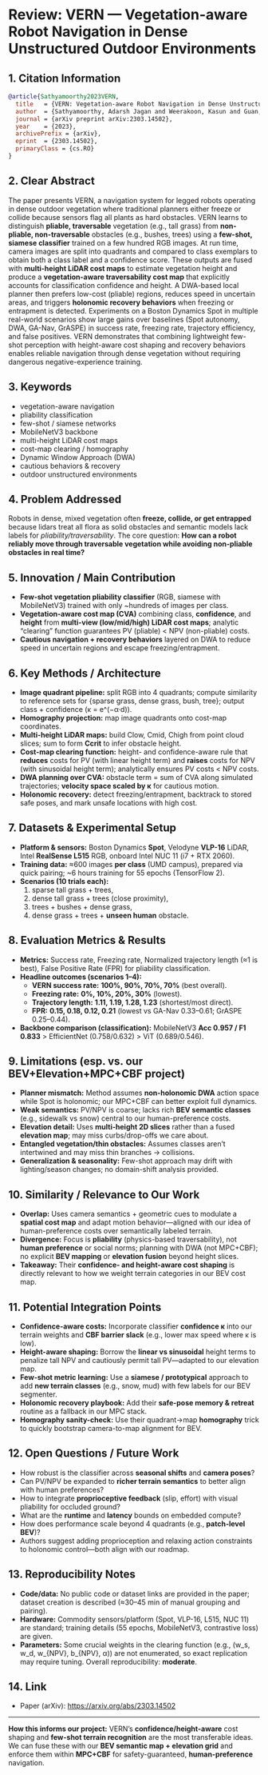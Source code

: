 # Review: VERN — Vegetation-aware Robot Navigation in Dense Unstructured Outdoor Environments

## 1. Citation Information

```bibtex
@article{Sathyamoorthy2023VERN,
  title   = {VERN: Vegetation-aware Robot Navigation in Dense Unstructured Outdoor Environments},
  author  = {Sathyamoorthy, Adarsh Jagan and Weerakoon, Kasun and Guan, Tianrui and Russell, Mason and Conover, Damon and Pusey, Jason and Manocha, Dinesh},
  journal = {arXiv preprint arXiv:2303.14502},
  year    = {2023},
  archivePrefix = {arXiv},
  eprint  = {2303.14502},
  primaryClass = {cs.RO}
}
```

## 2. Clear Abstract 

The paper presents VERN, a navigation system for legged robots operating in dense outdoor vegetation where traditional planners either freeze or collide because sensors flag all plants as hard obstacles. VERN learns to distinguish **pliable, traversable** vegetation (e.g., tall grass) from **non-pliable, non-traversable** obstacles (e.g., bushes, trees) using a **few-shot, siamese classifier** trained on a few hundred RGB images. At run time, camera images are split into quadrants and compared to class exemplars to obtain both a class label and a confidence score. These outputs are fused with **multi-height LiDAR cost maps** to estimate vegetation height and produce a **vegetation-aware traversability cost map** that explicitly accounts for classification confidence and height. A DWA-based local planner then prefers low-cost (pliable) regions, reduces speed in uncertain areas, and triggers **holonomic recovery behaviors** when freezing or entrapment is detected. Experiments on a Boston Dynamics Spot in multiple real-world scenarios show large gains over baselines (Spot autonomy, DWA, GA-Nav, GrASPE) in success rate, freezing rate, trajectory efficiency, and false positives. VERN demonstrates that combining lightweight few-shot perception with height-aware cost shaping and recovery behaviors enables reliable navigation through dense vegetation without requiring dangerous negative-experience training.

## 3. Keywords

- vegetation-aware navigation
- pliability classification
- few-shot / siamese networks
- MobileNetV3 backbone
- multi-height LiDAR cost maps
- cost-map clearing / homography
- Dynamic Window Approach (DWA)
- cautious behaviors & recovery
- outdoor unstructured environments

## 4. Problem Addressed

Robots in dense, mixed vegetation often **freeze, collide, or get entrapped** because lidars treat all flora as solid obstacles and semantic models lack labels for *pliability/traversability*. The core question: **How can a robot reliably move through traversable vegetation while avoiding non-pliable obstacles in real time?**

## 5. Innovation / Main Contribution

- **Few-shot vegetation pliability classifier** (RGB, siamese with MobileNetV3) trained with only ~hundreds of images per class.
- **Vegetation-aware cost map (CVA)** combining class, **confidence**, and **height** from **multi-view (low/mid/high) LiDAR cost maps**; analytic “clearing” function guarantees PV (pliable) < NPV (non-pliable) costs.
- **Cautious navigation + recovery behaviors** layered on DWA to reduce speed in uncertain regions and escape freezing/entrapment.

## 6. Key Methods / Architecture

- **Image quadrant pipeline:** split RGB into 4 quadrants; compute similarity to reference sets for {sparse grass, dense grass, bush, tree}; output class + confidence (κ = e^(−α·d)).
- **Homography projection:** map image quadrants onto cost-map coordinates.
- **Multi-height LiDAR maps:** build Clow, Cmid, Chigh from point cloud slices; sum to form **Ccrit** to infer obstacle height.
- **Cost-map clearing function:** height- and confidence-aware rule that **reduces** costs for PV (with linear height term) and **raises** costs for NPV (with sinusoidal height term); analytically ensures PV costs < NPV costs.
- **DWA planning over CVA:** obstacle term = sum of CVA along simulated trajectories; **velocity space scaled by κ** for cautious motion.
- **Holonomic recovery:** detect freezing/entrapment, backtrack to stored safe poses, and mark unsafe locations with high cost.

## 7. Datasets & Experimental Setup

- **Platform & sensors:** Boston Dynamics **Spot**, Velodyne **VLP-16** LiDAR, Intel **RealSense L515** RGB, onboard Intel NUC 11 (i7 + RTX 2060).
- **Training data:** ≈600 images **per class** (UMD campus), prepared via quick pairing; ~6 hours training for 55 epochs (TensorFlow 2).
- **Scenarios (10 trials each):**
  1) sparse tall grass + trees,
  2) dense tall grass + trees (close proximity),
  3) trees + bushes + dense grass,
  4) dense grass + trees + **unseen human** obstacle.

## 8. Evaluation Metrics & Results

- **Metrics:** Success rate, Freezing rate, Normalized trajectory length (≈1 is best), False Positive Rate (FPR) for pliability classification.
- **Headline outcomes (scenarios 1–4):**
  - **VERN success rate:** **100%, 90%, 70%, 70%** (best overall).
  - **Freezing rate:** **0%, 10%, 20%, 30%** (lowest).
  - **Trajectory length:** **1.11, 1.19, 1.28, 1.23** (shortest/most direct).
  - **FPR:** **0.15, 0.18, 0.12, 0.21** (lowest vs GA-Nav 0.33–0.61; GrASPE 0.25–0.44).
- **Backbone comparison (classification):** MobileNetV3 **Acc 0.957 / F1 0.833** > EfficientNet (0.758/0.632) > ViT (0.689/0.546).

## 9. Limitations (esp. vs. our BEV+Elevation+MPC+CBF project)

- **Planner mismatch:** Method assumes **non-holonomic DWA** action space while Spot is holonomic; our MPC+CBF can better exploit full dynamics.
- **Weak semantics:** PV/NPV is coarse; lacks rich **BEV semantic classes** (e.g., sidewalk vs snow) central to our human-preference costs.
- **Elevation detail:** Uses **multi-height 2D slices** rather than a fused **elevation map**; may miss curbs/drop-offs we care about.
- **Entangled vegetation/thin obstacles:** Assumes classes aren’t intertwined and may miss thin branches → collisions.
- **Generalization & seasonality:** Few-shot approach may drift with lighting/season changes; no domain-shift analysis provided.

## 10. Similarity / Relevance to Our Work

- **Overlap:** Uses camera semantics + geometric cues to modulate a **spatial cost map** and adapt motion behavior—aligned with our idea of human-preference costs over semantically labeled terrain.
- **Divergence:** Focus is **pliability** (physics-based traversability), not **human preference** or social norms; planning with DWA (not MPC+CBF); no explicit **BEV mapping** or **elevation fusion** beyond height slices.
- **Takeaway:** Their **confidence- and height-aware cost shaping** is directly relevant to how we weight terrain categories in our BEV cost map.

## 11. Potential Integration Points

- **Confidence-aware costs:** Incorporate classifier **confidence κ** into our terrain weights and **CBF barrier slack** (e.g., lower max speed where κ is low).
- **Height-aware shaping:** Borrow the **linear vs sinusoidal** height terms to penalize tall NPV and cautiously permit tall PV—adapted to our elevation map.
- **Few-shot metric learning:** Use a **siamese / prototypical** approach to add **new terrain classes** (e.g., snow, mud) with few labels for our BEV segmenter.
- **Holonomic recovery playbook:** Add their **safe-pose memory & retreat** routine as a fallback in our MPC stack.
- **Homography sanity-check:** Use their quadrant→map **homography** trick to quickly bootstrap camera-to-map alignment for BEV.

## 12. Open Questions / Future Work

- How robust is the classifier across **seasonal shifts** and **camera poses**?
- Can PV/NPV be expanded to **richer terrain semantics** to better align with human preferences?
- How to integrate **proprioceptive feedback** (slip, effort) with visual pliability for occluded ground?
- What are the **runtime** and **latency** bounds on embedded compute?
- How does performance scale beyond 4 quadrants (e.g., **patch-level BEV**)?
- Authors suggest adding proprioception and relaxing action constraints to holonomic control—both align with our roadmap.

## 13. Reproducibility Notes

- **Code/data:** No public code or dataset links are provided in the paper; dataset creation is described (≈30–45 min of manual grouping and pairing).
- **Hardware:** Commodity sensors/platform (Spot, VLP-16, L515, NUC 11) are standard; training details (55 epochs, MobileNetV3, contrastive loss) are given.
- **Parameters:** Some crucial weights in the clearing function (e.g., (w_s, w_d, w_{NPV}, b_{NPV}, α)) are not enumerated, so exact replication may require tuning. Overall reproducibility: **moderate**.

## 14. Link

- Paper (arXiv): https://arxiv.org/abs/2303.14502

---

**How this informs our project:** VERN’s **confidence/height-aware** cost shaping and **few-shot terrain recognition** are the most transferable ideas. We can fuse these with our **BEV semantic map + elevation grid** and enforce them within **MPC+CBF** for safety-guaranteed, **human-preference** navigation.
